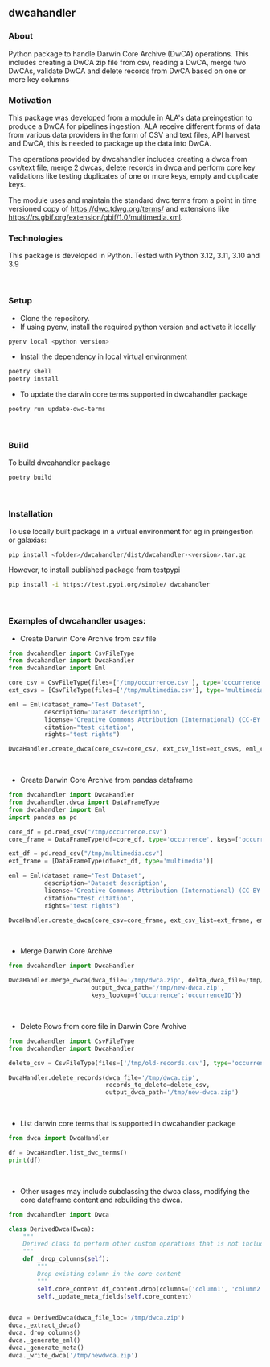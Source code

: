 ## dwcahandler

### About
Python package to handle Darwin Core Archive (DwCA) operations. This includes creating a DwCA zip file from csv, reading a DwCA, merge two DwCAs, validate DwCA and delete records from DwCA based on one or more key columns

### Motivation
This package was developed from a module in ALA's data preingestion to produce a DwCA for pipelines ingestion. 
ALA receive different forms of data from various data providers in the form of CSV and text files, API harvest and DwCA, this is needed to package up the data into DwCA.

The operations provided by dwcahandler includes creating a dwca from csv/text file, merge 2 dwcas, delete records in dwca and perform core key validations like testing duplicates of one or more keys, empty and duplicate keys.  

The module uses and maintain the standard dwc terms from a point in time versioned copy of https://dwc.tdwg.org/terms/ and extensions like https://rs.gbif.org/extension/gbif/1.0/multimedia.xml. 


### Technologies

This package is developed in Python. Tested with Python 3.12, 3.11, 3.10 and 3.9

&nbsp;
### Setup

* Clone the repository. 
* If using pyenv, install the required python version and activate it locally
```bash
pyenv local <python version>
```
* Install the dependency in local virtual environment
```bash
poetry shell
poetry install
```

* To update the darwin core terms supported in dwcahandler package
```bash
poetry run update-dwc-terms
```
&nbsp;
### Build
To build dwcahandler package
```bash
poetry build
```
&nbsp;
### Installation

To use locally built package in a virtual environment for eg in preingestion or galaxias:
```bash
pip install <folder>/dwcahandler/dist/dwcahandler-<version>.tar.gz
```

However, to install published package from testpypi
```bash
pip install -i https://test.pypi.org/simple/ dwcahandler
```
&nbsp;
### Examples of dwcahandler usages:

* Create Darwin Core Archive from csv file
```python
from dwcahandler import CsvFileType
from dwcahandler import DwcaHandler
from dwcahandler import Eml

core_csv = CsvFileType(files=['/tmp/occurrence.csv'], type='occurrence', keys='occurrenceID')
ext_csvs = [CsvFileType(files=['/tmp/multimedia.csv'], type='multimedia')]

eml = Eml(dataset_name='Test Dataset',
          description='Dataset description',
          license='Creative Commons Attribution (International) (CC-BY 4.0 (Int) 4.0)',
          citation="test citation",
          rights="test rights")

DwcaHandler.create_dwca(core_csv=core_csv, ext_csv_list=ext_csvs, eml_content=eml, output_dwca_path='/tmp/dwca.zip')
```
&nbsp;
* Create Darwin Core Archive from pandas dataframe
```python
from dwcahandler import DwcaHandler
from dwcahandler.dwca import DataFrameType
from dwcahandler import Eml
import pandas as pd

core_df = pd.read_csv("/tmp/occurrence.csv")
core_frame = DataFrameType(df=core_df, type='occurrence', keys=['occurrenceID'])

ext_df = pd.read_csv("/tmp/multimedia.csv")
ext_frame = [DataFrameType(df=ext_df, type='multimedia')]

eml = Eml(dataset_name='Test Dataset',
          description='Dataset description',
          license='Creative Commons Attribution (International) (CC-BY 4.0 (Int) 4.0)',
          citation="test citation",
          rights="test rights")

DwcaHandler.create_dwca(core_csv=core_frame, ext_csv_list=ext_frame, eml_content=eml, output_dwca_path='/tmp/dwca.zip')
```
&nbsp;
* Merge Darwin Core Archive
```python
from dwcahandler import DwcaHandler

DwcaHandler.merge_dwca(dwca_file='/tmp/dwca.zip', delta_dwca_file=/tmp/delta-dwca.zip,
                       output_dwca_path='/tmp/new-dwca.zip', 
                       keys_lookup={'occurrence':'occurrenceID'})
```
&nbsp;
* Delete Rows from core file in Darwin Core Archive
```python
from dwcahandler import CsvFileType
from dwcahandler import DwcaHandler

delete_csv = CsvFileType(files=['/tmp/old-records.csv'], type='occurrence', keys='occurrenceID')

DwcaHandler.delete_records(dwca_file='/tmp/dwca.zip',
                           records_to_delete=delete_csv, 
                           output_dwca_path='/tmp/new-dwca.zip')
```
&nbsp;
* List darwin core terms that is supported in dwcahandler package
```python
from dwca import DwcaHandler

df = DwcaHandler.list_dwc_terms()
print(df)
```
&nbsp;
* Other usages may include subclassing the dwca class, modifying the core dataframe content and rebuilding the dwca.
```python
from dwcahandler import Dwca

class DerivedDwca(Dwca):
    """
    Derived class to perform other custom operations that is not included as part of the core operations
    """
    def _drop_columns(self):
        """
        Drop existing column in the core content
        """
        self.core_content.df_content.drop(columns=['column1', 'column2'], inplace=True)
        self._update_meta_fields(self.core_content)


dwca = DerivedDwca(dwca_file_loc='/tmp/dwca.zip')
dwca._extract_dwca()
dwca._drop_columns()
dwca._generate_eml()
dwca._generate_meta()
dwca._write_dwca('/tmp/newdwca.zip')

```
